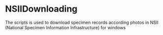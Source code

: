 # NSIIDownloading
The scripts is used to download specimen records according photos in NSII (National Specimen Information Infrastructure) for windows
